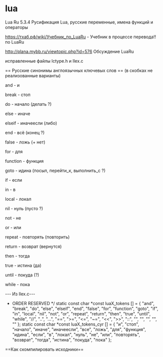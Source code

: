 # lua
Lua Ru 5.3.4 Русификация Lua, русские переменные, имена функций и операторы

https://тхаб.рф/wiki/Учебник_по_LuaRu - Учебник в процессе перевода!! по LuaRu

http://plana.mybb.ru/viewtopic.php?id=576 Обсуждение LuaRu 

исправленные файлы lctype.h и llex.c

== Русские синонимы англоязычных ключевых слов ==
(в скобках не реализованные варианты)

and - и

break - стоп 

do - начало (делать ?)

else - иначе

elseif - иначеесли (либо)

end - всё (конец ?)

false - ложь (+ нет) 

for - для

function - функция

goto - идина (посыл, перейти_к, выполнить_с ?)

if - если 

in - в 

local - локал

nil - нуль (пусто ?) 

not - не 

or - или

repeat - повторять (повторить)

return - возврат (вернутся)

then - тогда

true - истина (да)

until - покуда (?)

while - пока

--- Из llex.c---
* ORDER RESERVED */
static const char *const luaX_tokens [] = {
    "and", "break", "do", "else", "elseif",
    "end", "false", "for", "function", "goto", "if",
    "in", "local", "nil", "not", "or", "repeat",
    "return", "then", "true", "until", "while",
    "//", "..", "...", "==", ">=", "<=", "~=",
    "<<", ">>", "::", "<eof>",
    "<number>", "<integer>", "<name>", "<string>"
};
static const char *const luaX_tokens_cyr [] = {
    "и", "стоп", "начало", "иначе", "иначеесли",
    "все", "ложь", "для", "функция", "идина", "если",
    "в", "локал", "нуль", "не", "или", "повторять",
    "возврат", "тогда", "истина", "покуда", "пока"
};

==Как скомпилировать исходники==
